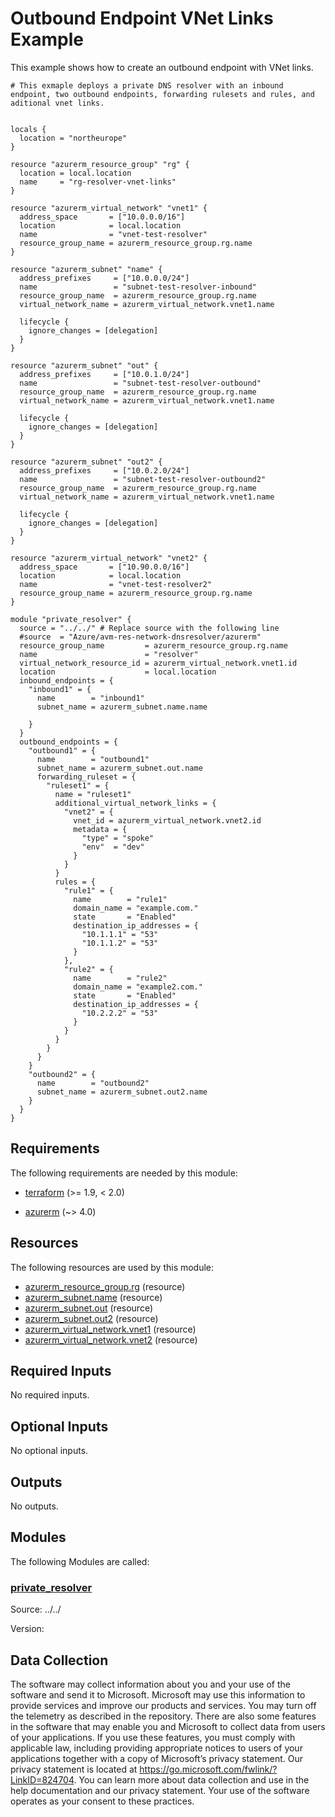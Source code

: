 <!-- BEGIN_TF_DOCS -->
# Outbound Endpoint VNet Links Example

This example shows how to create an outbound endpoint with VNet links.

```hcl
# This exmaple deploys a private DNS resolver with an inbound endpoint, two outbound endpoints, forwarding rulesets and rules, and aditional vnet links.


locals {
  location = "northeurope"
}

resource "azurerm_resource_group" "rg" {
  location = local.location
  name     = "rg-resolver-vnet-links"
}

resource "azurerm_virtual_network" "vnet1" {
  address_space       = ["10.0.0.0/16"]
  location            = local.location
  name                = "vnet-test-resolver"
  resource_group_name = azurerm_resource_group.rg.name
}

resource "azurerm_subnet" "name" {
  address_prefixes     = ["10.0.0.0/24"]
  name                 = "subnet-test-resolver-inbound"
  resource_group_name  = azurerm_resource_group.rg.name
  virtual_network_name = azurerm_virtual_network.vnet1.name

  lifecycle {
    ignore_changes = [delegation]
  }
}

resource "azurerm_subnet" "out" {
  address_prefixes     = ["10.0.1.0/24"]
  name                 = "subnet-test-resolver-outbound"
  resource_group_name  = azurerm_resource_group.rg.name
  virtual_network_name = azurerm_virtual_network.vnet1.name

  lifecycle {
    ignore_changes = [delegation]
  }
}

resource "azurerm_subnet" "out2" {
  address_prefixes     = ["10.0.2.0/24"]
  name                 = "subnet-test-resolver-outbound2"
  resource_group_name  = azurerm_resource_group.rg.name
  virtual_network_name = azurerm_virtual_network.vnet1.name

  lifecycle {
    ignore_changes = [delegation]
  }
}

resource "azurerm_virtual_network" "vnet2" {
  address_space       = ["10.90.0.0/16"]
  location            = local.location
  name                = "vnet-test-resolver2"
  resource_group_name = azurerm_resource_group.rg.name
}

module "private_resolver" {
  source = "../../" # Replace source with the following line
  #source  = "Azure/avm-res-network-dnsresolver/azurerm"
  resource_group_name         = azurerm_resource_group.rg.name
  name                        = "resolver"
  virtual_network_resource_id = azurerm_virtual_network.vnet1.id
  location                    = local.location
  inbound_endpoints = {
    "inbound1" = {
      name        = "inbound1"
      subnet_name = azurerm_subnet.name.name

    }
  }
  outbound_endpoints = {
    "outbound1" = {
      name        = "outbound1"
      subnet_name = azurerm_subnet.out.name
      forwarding_ruleset = {
        "ruleset1" = {
          name = "ruleset1"
          additional_virtual_network_links = {
            "vnet2" = {
              vnet_id = azurerm_virtual_network.vnet2.id
              metadata = {
                "type" = "spoke"
                "env"  = "dev"
              }
            }
          }
          rules = {
            "rule1" = {
              name        = "rule1"
              domain_name = "example.com."
              state       = "Enabled"
              destination_ip_addresses = {
                "10.1.1.1" = "53"
                "10.1.1.2" = "53"
              }
            },
            "rule2" = {
              name        = "rule2"
              domain_name = "example2.com."
              state       = "Enabled"
              destination_ip_addresses = {
                "10.2.2.2" = "53"
              }
            }
          }
        }
      }
    }
    "outbound2" = {
      name        = "outbound2"
      subnet_name = azurerm_subnet.out2.name
    }
  }
}
```

<!-- markdownlint-disable MD033 -->
## Requirements

The following requirements are needed by this module:

- <a name="requirement_terraform"></a> [terraform](#requirement\_terraform) (>= 1.9, < 2.0)

- <a name="requirement_azurerm"></a> [azurerm](#requirement\_azurerm) (~> 4.0)

## Resources

The following resources are used by this module:

- [azurerm_resource_group.rg](https://registry.terraform.io/providers/hashicorp/azurerm/latest/docs/resources/resource_group) (resource)
- [azurerm_subnet.name](https://registry.terraform.io/providers/hashicorp/azurerm/latest/docs/resources/subnet) (resource)
- [azurerm_subnet.out](https://registry.terraform.io/providers/hashicorp/azurerm/latest/docs/resources/subnet) (resource)
- [azurerm_subnet.out2](https://registry.terraform.io/providers/hashicorp/azurerm/latest/docs/resources/subnet) (resource)
- [azurerm_virtual_network.vnet1](https://registry.terraform.io/providers/hashicorp/azurerm/latest/docs/resources/virtual_network) (resource)
- [azurerm_virtual_network.vnet2](https://registry.terraform.io/providers/hashicorp/azurerm/latest/docs/resources/virtual_network) (resource)

<!-- markdownlint-disable MD013 -->
## Required Inputs

No required inputs.

## Optional Inputs

No optional inputs.

## Outputs

No outputs.

## Modules

The following Modules are called:

### <a name="module_private_resolver"></a> [private\_resolver](#module\_private\_resolver)

Source: ../../

Version:

<!-- markdownlint-disable-next-line MD041 -->
## Data Collection

The software may collect information about you and your use of the software and send it to Microsoft. Microsoft may use this information to provide services and improve our products and services. You may turn off the telemetry as described in the repository. There are also some features in the software that may enable you and Microsoft to collect data from users of your applications. If you use these features, you must comply with applicable law, including providing appropriate notices to users of your applications together with a copy of Microsoft’s privacy statement. Our privacy statement is located at <https://go.microsoft.com/fwlink/?LinkID=824704>. You can learn more about data collection and use in the help documentation and our privacy statement. Your use of the software operates as your consent to these practices.
<!-- END_TF_DOCS -->